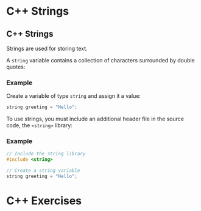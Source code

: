 # C++ Strings
## C++ Strings
Strings are used for storing text.

A `string` variable contains a collection of characters surrounded by double quotes:

### Example
Create a variable of type `string` and assign it a value:
```c++
string greeting = "Hello";
```

To use strings, you must include an additional header file in the source code, the `<string>` library:

### Example
```c++
// Include the string library
#include <string>

// Create a string variable
string greeting = "Hello";
```


# C++ Exercises